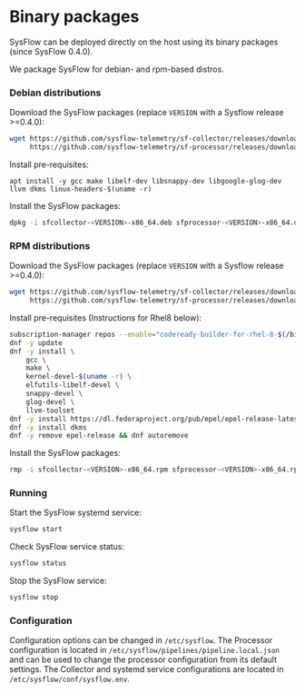 # Binary packages

SysFlow can be deployed directly on the host using its binary packages (since SysFlow 0.4.0). 

We package SysFlow for debian- and rpm-based distros.

### Debian distributions

Download the SysFlow packages (replace `VERSION` with a Sysflow release >=0.4.0):

```bash
wget https://github.com/sysflow-telemetry/sf-collector/releases/download/<VERSION>/sfcollector-<VERSION>-x86_64.deb \
     https://github.com/sysflow-telemetry/sf-processor/releases/download/<VERSION>/sfprocessor-<VERSION>-x86_64.deb
```

Install pre-requisites:

```
apt install -y gcc make libelf-dev libsnappy-dev libgoogle-glog-dev llvm dkms linux-headers-$(uname -r) 
```

Install the SysFlow packages:

```bash
dpkg -i sfcollector-<VERSION>-x86_64.deb sfprocessor-<VERSION>-x86_64.deb
```

### RPM distributions

Download the SysFlow packages (replace `VERSION` with a Sysflow release >=0.4.0):

```bash
wget https://github.com/sysflow-telemetry/sf-collector/releases/download/<VERSION>/sfcollector-<VERSION>-x86_64.rpm \
     https://github.com/sysflow-telemetry/sf-processor/releases/download/<VERSION>/sfprocessor-<VERSION>-x86_64.rpm
```

Install pre-requisites (Instructions for Rhel8 below):

```bash
subscription-manager repos --enable="codeready-builder-for-rhel-8-$(/bin/arch)-rpms"
dnf -y update
dnf -y install \
    gcc \
    make \
    kernel-devel-$(uname -r) \
    elfutils-libelf-devel \
    snappy-devel \
    glog-devel \
    llvm-toolset
dnf -y install https://dl.fedoraproject.org/pub/epel/epel-release-latest-8.noarch.rpm
dnf -y install dkms
dnf -y remove epel-release && dnf autoremove
```

Install the SysFlow packages:

```bash
rmp -i sfcollector-<VERSION>-x86_64.rpm sfprocessor-<VERSION>-x86_64.rpm
```

### Running

Start the SysFlow systemd service:

```bash
sysflow start
```

Check SysFlow service status:

```bash
sysflow status
```

Stop the SysFlow service:

```bash
sysflow stop
```

### Configuration

Configuration options can be changed in `/etc/sysflow`. The Processor configuration is located in `/etc/sysflow/pipelines/pipeline.local.json` and can be used to change the processor configuration from its default settings. The Collector and systemd service configurations are located in `/etc/sysflow/conf/sysflow.env`.
